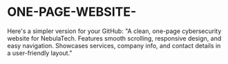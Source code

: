 # ONE-PAGE-WEBSITE-
Here's a simpler version for your GitHub:  "A clean, one-page cybersecurity website for NebulaTech. Features smooth scrolling, responsive design, and easy navigation. Showcases services, company info, and contact details in a user-friendly layout." 
